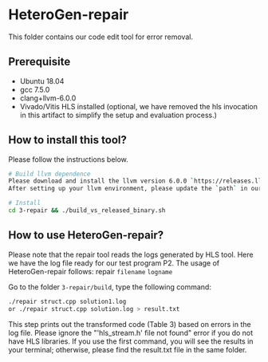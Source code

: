 

# HeteroGen-repair
This folder contains our code edit tool for error removal.

## Prerequisite
- Ubuntu 18.04
- gcc 7.5.0
- clang+llvm-6.0.0
- Vivado/Vitis HLS installed (optional, we have removed the hls invocation in this artifact to simplify the setup and evaluation process.)

## How to install this tool?
Please follow the instructions below.

```bash
# Build llvm dependence
Please download and install the llvm version 6.0.0 `https://releases.llvm.org/6.0.0/` for your specific PC platform. 
After setting up your llvm environment, please update the `path` in our script `build_vs_released_binary.sh`.

# Install
cd 3-repair && ./build_vs_released_binary.sh
```

## How to use HeteroGen-repair?
Please note that the repair tool reads the logs generated by HLS tool. Here we have the log file ready for our test program P2. The usage of HeteroGen-repair follows: repair `filename` `logname`

Go to the folder `3-repair/build`, type the following command:
```bash
./repair struct.cpp solution1.log
or ./repair struct.cpp solution.log > result.txt
```
This step prints out the transformed code (Table 3) based on errors in the log file. Please ignore the "'hls_stream.h' file not found" error if you do not have HLS libraries. If you use the first command, you will see the results in your terminal; otherwise, please find the result.txt file in the same folder.
